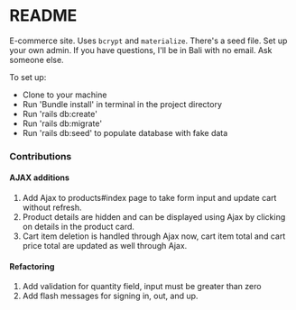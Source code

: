 # README

E-commerce site. Uses `bcrypt` and `materialize`. There's a seed file. Set up your own admin. If you have questions, I'll be in Bali with no email. Ask someone else.

To set up:

* Clone to your machine
* Run 'Bundle install' in terminal in the project directory
* Run 'rails db:create'
* Run 'rails db:migrate'
* Run 'rails db:seed' to populate database with fake data

### Contributions

#### AJAX additions

1. Add Ajax to products#index page to take form input and update cart without refresh.
1. Product details are hidden and can be displayed using Ajax by clicking on details in the product card.
1. Cart item deletion is handled through Ajax now, cart item total and cart price total are updated as well through Ajax.

#### Refactoring

1. Add validation for quantity field, input must be greater than zero
1. Add flash messages for signing in, out, and up.
